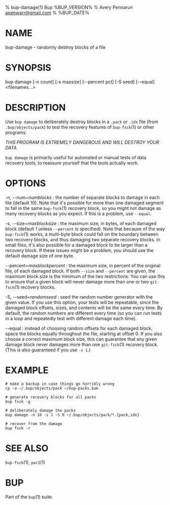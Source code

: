 % bup-damage(1) Bup %BUP_VERSION%
% Avery Pennarun <apenwarr@gmail.com>
% %BUP_DATE%

# NAME

bup-damage - randomly destroy blocks of a file

# SYNOPSIS

bup damage [-n count] [-s maxsize] [\--percent pct] [-S seed]
[\--equal] \<filenames...\>

# DESCRIPTION

Use `bup damage` to deliberately destroy blocks in a
`.pack` or `.idx` file (from `.bup/objects/pack`) to test
the recovery features of `bup-fsck`(1) or other programs.

*THIS PROGRAM IS EXTREMELY DANGEROUS AND WILL DESTROY YOUR
DATA*

`bup damage` is primarily useful for automated or manual tests
of data recovery tools, to reassure yourself that the tools
actually work.

# OPTIONS

-n, \--num=*numblocks*
:   the number of separate blocks to damage in each file
    (default 10).
    Note that it's possible for more than one damaged
    segment to fall in the same `bup-fsck`(1) recovery block,
    so you might not damage as many recovery blocks as you
    expect.  If this is a problem, use `--equal`.

-s, \--size=*maxblocksize*
:   the maximum size, in bytes, of each damaged block
    (default 1 unless `--percent` is specified).  Note that
    because of the way `bup-fsck`(1) works, a multi-byte
    block could fall on the boundary between two recovery
    blocks, and thus damaging two separate recovery blocks. 
    In small files, it's also possible for a damaged block
    to be larger than a recovery block.  If these issues
    might be a problem, you should use the default damage
    size of one byte.
    
\--percent=*maxblockpercent*
:   the maximum size, in percent of the original file, of
    each damaged block.  If both `--size` and `--percent`
    are given, the maximum block size is the minimum of the
    two restrictions.  You can use this to ensure that a
    given block will never damage more than one or two
    `git-fsck`(1) recovery blocks.
    
-S, \--seed=*randomseed*
:   seed the random number generator with the given value. 
    If you use this option, your tests will be repeatable,
    since the damaged block offsets, sizes, and contents
    will be the same every time.  By default, the random
    numbers are different every time (so you can run tests
    in a loop and repeatedly test with different
    damage each time).
    
\--equal
:   instead of choosing random offsets for each damaged
    block, space the blocks equally throughout the file,
    starting at offset 0.  If you also choose a correct
    maximum block size, this can guarantee that any given
    damage block never damages more than one `git-fsck`(1)
    recovery block.  (This is also guaranteed if you use
    `-s 1`.)
    
# EXAMPLE

    # make a backup in case things go horribly wrong
    cp -a ~/.bup/objects/pack ~/bup-packs.bak
    
    # generate recovery blocks for all packs
    bup fsck -g
    
    # deliberately damage the packs
    bup damage -n 10 -s 1 -S 0 ~/.bup/objects/pack/*.{pack,idx}
    
    # recover from the damage
    bup fsck -r

# SEE ALSO

`bup-fsck`(1), `par2`(1)

# BUP

Part of the `bup`(1) suite.
